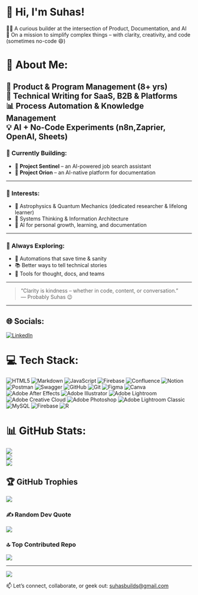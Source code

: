 # 👋 Hi, I'm Suhas!

🧑‍💻 A curious builder at the intersection of Product, Documentation, and AI  
🚀 On a mission to simplify complex things – with clarity, creativity, and code (sometimes no-code 😄)

# 💫 About Me:
🎯 Product & Program Management (8+ yrs)<br>📝 Technical Writing for SaaS, B2B & Platforms<br>📊 Process Automation & Knowledge Management<br>💡 AI + No-Code Experiments (n8n,Zaprier, OpenAI, Sheets)<br>
---

### 🔧 Currently Building:
- 🤖 **Project Sentinel** – an AI-powered job search assistant  
- 📄 **Project Orion** – an AI-native platform for documentation

---

### 🧠 Interests:
- 🌌 Astrophysics & Quantum Mechanics (dedicated researcher & lifelong learner)
- 🧩 Systems Thinking & Information Architecture
- 🤖 AI for personal growth, learning, and documentation

---

### 🌱 Always Exploring:
- 🧪 Automations that save time & sanity
- 📚 Better ways to tell technical stories
- 🧠 Tools for thought, docs, and teams

---

> “Clarity is kindness – whether in code, content, or conversation.”  
> — Probably Suhas 😉

---

## 🌐 Socials:
[![LinkedIn](https://img.shields.io/badge/LinkedIn-%230077B5.svg?logo=linkedin&logoColor=white)](https://linkedin.com/in/suhas-kadhane) 

# 💻 Tech Stack:
![HTML5](https://img.shields.io/badge/html5-%23E34F26.svg?style=for-the-badge&logo=html5&logoColor=white) ![Markdown](https://img.shields.io/badge/markdown-%23000000.svg?style=for-the-badge&logo=markdown&logoColor=white) ![JavaScript](https://img.shields.io/badge/javascript-%23323330.svg?style=for-the-badge&logo=javascript&logoColor=%23F7DF1E) ![Firebase](https://img.shields.io/badge/firebase-%23039BE5.svg?style=for-the-badge&logo=firebase) ![Confluence](https://img.shields.io/badge/confluence-%23172BF4.svg?style=for-the-badge&logo=confluence&logoColor=white) ![Notion](https://img.shields.io/badge/Notion-%23000000.svg?style=for-the-badge&logo=notion&logoColor=white) ![Postman](https://img.shields.io/badge/Postman-FF6C37?style=for-the-badge&logo=postman&logoColor=white) ![Swagger](https://img.shields.io/badge/-Swagger-%23Clojure?style=for-the-badge&logo=swagger&logoColor=white) ![GitHub](https://img.shields.io/badge/github-%23121011.svg?style=for-the-badge&logo=github&logoColor=white) ![Git](https://img.shields.io/badge/git-%23F05033.svg?style=for-the-badge&logo=git&logoColor=white) ![Figma](https://img.shields.io/badge/figma-%23F24E1E.svg?style=for-the-badge&logo=figma&logoColor=white) ![Canva](https://img.shields.io/badge/Canva-%2300C4CC.svg?style=for-the-badge&logo=Canva&logoColor=white) ![Adobe After Effects](https://img.shields.io/badge/Adobe%20After%20Effects-9999FF.svg?style=for-the-badge&logo=Adobe%20After%20Effects&logoColor=white) ![Adobe Illustrator](https://img.shields.io/badge/adobe%20illustrator-%23FF9A00.svg?style=for-the-badge&logo=adobe%20illustrator&logoColor=white) ![Adobe Lightroom](https://img.shields.io/badge/Adobe%20Lightroom-31A8FF.svg?style=for-the-badge&logo=Adobe%20Lightroom&logoColor=white) ![Adobe Creative Cloud](https://img.shields.io/badge/Adobe%20Creative%20Cloud-DA1F26.svg?style=for-the-badge&logo=Adobe%20Creative%20Cloud&logoColor=white) ![Adobe Photoshop](https://img.shields.io/badge/adobe%20photoshop-%2331A8FF.svg?style=for-the-badge&logo=adobe%20photoshop&logoColor=white) ![Adobe Lightroom Classic](https://img.shields.io/badge/Adobe%20Lightroom%20Classic-31A8FF.svg?style=for-the-badge&logo=Adobe%20Lightroom%20Classic&logoColor=white) ![MySQL](https://img.shields.io/badge/mysql-4479A1.svg?style=for-the-badge&logo=mysql&logoColor=white) ![Firebase](https://img.shields.io/badge/firebase-a08021?style=for-the-badge&logo=firebase&logoColor=ffcd34) ![R](https://img.shields.io/badge/r-%23276DC3.svg?style=for-the-badge&logo=r&logoColor=white)
# 📊 GitHub Stats:
![](https://github-readme-stats.vercel.app/api?username=suhas-kadhane&theme=merko&hide_border=false&include_all_commits=false&count_private=false)<br/>
![](https://nirzak-streak-stats.vercel.app/?user=suhas-kadhane&theme=merko&hide_border=false)<br/>
![](https://github-readme-stats.vercel.app/api/top-langs/?username=suhas-kadhane&theme=merko&hide_border=false&include_all_commits=false&count_private=false&layout=compact)

## 🏆 GitHub Trophies
![](https://github-profile-trophy.vercel.app/?username=suhas-kadhane&theme=radical&no-frame=false&no-bg=true&margin-w=4)

### ✍️ Random Dev Quote
![](https://quotes-github-readme.vercel.app/api?type=horizontal&theme=radical)

### 🔝 Top Contributed Repo
![](https://github-contributor-stats.vercel.app/api?username=suhas-kadhane&limit=5&theme=transparent&combine_all_yearly_contributions=true)

---
[![](https://visitcount.itsvg.in/api?id=suhas-kadhane&icon=2&color=13)](https://visitcount.itsvg.in)

<!-- Proudly created with GPRM ( https://gprm.itsvg.in ) -->

📫 Let’s connect, collaborate, or geek out: [suhasbuilds@gmail.com](mailto:suhasbuilds@gmail.com)
